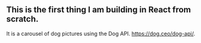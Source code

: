 ## This is the first thing I am building in React from scratch.
It is a carousel of dog pictures using the Dog API. 
https://dog.ceo/dog-api/.
